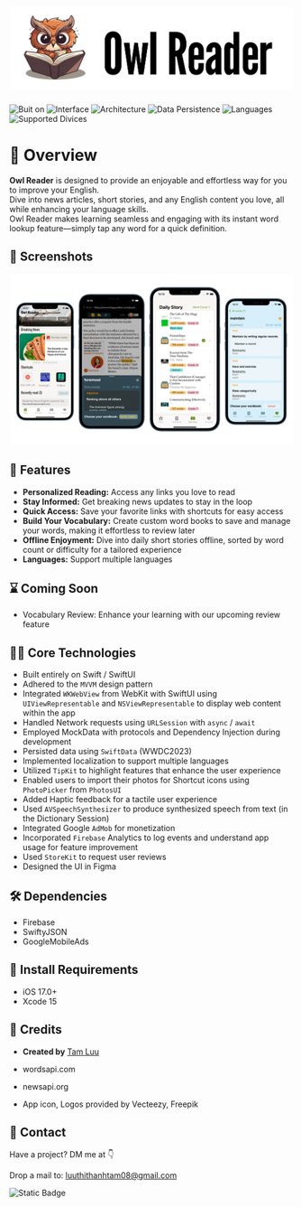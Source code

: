 # ![Image](https://github.com/bii-08/Owl-Reader/blob/main/OwlReader/Readme_Images.xcassets/Cover_OwlReader.imageset/Cover_OwlReader.png)

![Buit on](https://img.shields.io/badge/Built_on-Swift-red?logo=Swift)
![Interface](https://img.shields.io/badge/Interface-SwiftUI-yellow)
![Architecture](https://img.shields.io/badge/Architecture-MVVM-green)
![Data Persistence](https://img.shields.io/badge/Data_Persistence-SwiftData-blue)
![Languages](https://img.shields.io/badge/Languages-8-orange)
![Supported Divices](https://img.shields.io/badge/Supported_Divices-iPhone%2C_iPad-orange?color=violet)


# 🫵 Overview

**Owl Reader** is designed to provide an enjoyable and effortless way for you to improve your English.<br />
Dive into news articles, short stories, and any English content you love, all while enhancing your language skills.<br />
Owl Reader makes learning seamless and engaging with its instant word lookup feature—simply tap any word for a quick definition.

## 📸 Screenshots

![Image](https://github.com/bii-08/Owl-Reader/blob/main/OwlReader/Readme_Images.xcassets/Screenshot.imageset/Screenshot.png)

## 🚀 Features

- **Personalized Reading:** Access any links you love to read
- **Stay Informed:** Get breaking news updates to stay in the loop
- **Quick Access:** Save your favorite links with shortcuts for easy access
- **Build Your Vocabulary:** Create custom word books to save and manage your words, making it effortless to review later
- **Offline Enjoyment:** Dive into daily short stories offline, sorted by word count or difficulty for a tailored experience
- **Languages:** Support multiple languages

## ⌛ Coming Soon

- Vocabulary Review: Enhance your learning with our upcoming review feature

## 👩‍💻 Core Technologies

- Built entirely on Swift / SwiftUI
- Adhered to the `MVVM` design pattern
- Integrated `WKWebView` from WebKit with SwiftUI using `UIViewRepresentable` and `NSViewRepresentable` to display web content within the app
- Handled Network requests using `URLSession` with `async` / `await`
- Employed MockData with protocols and Dependency Injection during development
- Persisted data using `SwiftData` (WWDC2023)
- Implemented localization to support multiple languages
- Utilized `TipKit` to highlight features that enhance the user experience
- Enabled users to import their photos for Shortcut icons using `PhotoPicker` from `PhotosUI`
- Added Haptic feedback for a tactile user experience
- Used `AVSpeechSynthesizer` to produce synthesized speech from text (in the Dictionary Session)
- Integrated Google `AdMob` for monetization
- Incorporated `Firebase` Analytics to log events and understand app usage for feature improvement
- Used `StoreKit` to request user reviews
- Designed the UI in Figma

## 🛠️ Dependencies

- Firebase
- SwiftyJSON
- GoogleMobileAds

## 📜 Install Requirements

- iOS 17.0+
- Xcode 15

## 🔎 Credits

- **Created by** [Tam Luu](https://github.com/bii-08)

- wordsapi.com
- newsapi.org
- App icon, Logos provided by Vecteezy, Freepik

## 📱 Contact

Have a project? DM me at 👇

Drop a mail to: luuthithanhtam08@gmail.com

![Static Badge](https://img.shields.io/badge/Built_with_%F0%9F%92%93-blue)
